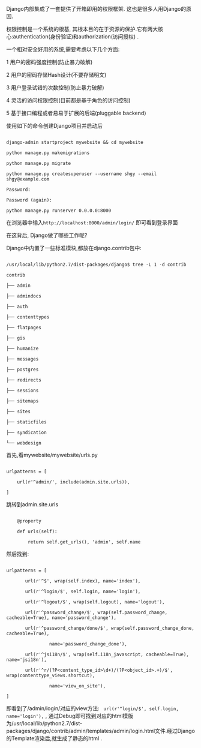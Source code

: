Django内部集成了一套提供了开箱即用的权限框架. 这也是很多人用Django的原因.





权限控制是一个系统的根基, 其根本目的在于资源的保护.它有两大核心:authentication(身份验证)和authorization(访问授权) .

一个相对安全好用的系统,需要考虑以下几个方面:

1 用户的密码强度控制(防止暴力破解)

2 用户的密码存储Hash设计(不要存储明文)

3 用户登录试错的次数控制(防止暴力破解)

4 灵活的访问权限控制(目前都是基于角色的访问控制)

5 基于接口编程或者易易于扩展的后端(pluggable backend)



使用如下的命令创建Django项目并启动后

```

django-admin startproject mywebsite && cd mywebsite

python manage.py makemigrations

python manage.py migrate

python manage.py createsuperuser --username shgy --email shgy@example.com

Password: 

Password (again): 

python manage.py runserver 0.0.0.0:8000

```

在浏览器中输入`http://localhost:8000/admin/login/`  即可看到登录界面



在这背后, Django做了哪些工作呢?

Django中内置了一些标准模块,都放在django.contrib包中:

```

/usr/local/lib/python2.7/dist-packages/django$ tree -L 1 -d contrib

contrib

├── admin  

├── admindocs

├── auth

├── contenttypes

├── flatpages

├── gis

├── humanize

├── messages

├── postgres

├── redirects

├── sessions

├── sitemaps

├── sites

├── staticfiles

├── syndication

└── webdesign

```

首先,看mywebsite/mywebsite/urls.py

```

urlpatterns = [

    url(r'^admin/', include(admin.site.urls)),

]

```

跳转到admin.site.urls

```

    @property

    def urls(self):

        return self.get_urls(), 'admin', self.name

```

然后找到:

```

urlpatterns = [

       url(r'^$', wrap(self.index), name='index'),

       url(r'^login/$', self.login, name='login'),

       url(r'^logout/$', wrap(self.logout), name='logout'),

       url(r'^password_change/$', wrap(self.password_change, cacheable=True), name='password_change'),

       url(r'^password_change/done/$', wrap(self.password_change_done, cacheable=True),

                name='password_change_done'),

       url(r'^jsi18n/$', wrap(self.i18n_javascript, cacheable=True), name='jsi18n'),

       url(r'^r/(?P<content_type_id>\d+)/(?P<object_id>.+)/$', wrap(contenttype_views.shortcut),

                name='view_on_site'),

]

```

即看到了/admin/login/对应的view方法: ` url(r'^login/$', self.login, name='login'),` , 通过Debug即可找到对应的html模版为/usr/local/lib/python2.7/dist-packages/django/contrib/admin/templates/admin/login.html文件.经过Django的Template渲染后,就生成了静态的html .


